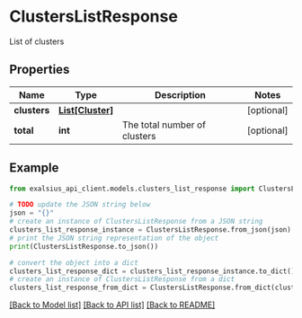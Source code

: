 # ClustersListResponse

List of clusters

## Properties

Name | Type | Description | Notes
------------ | ------------- | ------------- | -------------
**clusters** | [**List[Cluster]**](Cluster.md) |  | [optional] 
**total** | **int** | The total number of clusters | [optional] 

## Example

```python
from exalsius_api_client.models.clusters_list_response import ClustersListResponse

# TODO update the JSON string below
json = "{}"
# create an instance of ClustersListResponse from a JSON string
clusters_list_response_instance = ClustersListResponse.from_json(json)
# print the JSON string representation of the object
print(ClustersListResponse.to_json())

# convert the object into a dict
clusters_list_response_dict = clusters_list_response_instance.to_dict()
# create an instance of ClustersListResponse from a dict
clusters_list_response_from_dict = ClustersListResponse.from_dict(clusters_list_response_dict)
```
[[Back to Model list]](../README.md#documentation-for-models) [[Back to API list]](../README.md#documentation-for-api-endpoints) [[Back to README]](../README.md)


